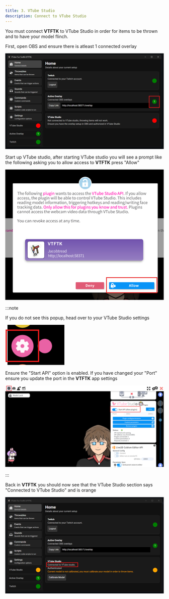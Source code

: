 ```yaml
---
title: 3. VTube Studio
description: Connect to VTube Studio
---
```


You must connect **VTFTK** to VTube Studio in order for items to be thrown and to have your model flinch.

First, open OBS and ensure there is atleast 1 connected overlay

![alt text](./images/vtube-studio/image.png)

Start up VTube studio, after starting VTube studio you will see a prompt like the following asking you to allow access to **VTFTK** press "Allow"

![alt text](./images/vtube-studio/image-1.png)

:::note

If you do not see this popup, head over to your VTube Studio settings

![alt text](./images/vtube-studio/image-3.png)

Ensure the "Start API" option is enabled. If you have changed your "Port" ensure you update the port in the **VTFTK** app settings

![alt text](./images/vtube-studio/image-4.png)

:::



Back in **VTFTK** you should now see that the VTube Studio section says "Connected to VTube Studio" and is orange

![alt text](./images/vtube-studio/image-2.png)